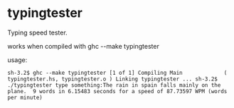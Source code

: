 typingtester
============

Typing speed tester. 

works when compiled with ghc --make typingtester

usage:


`sh-3.2$ ghc --make typingtester
[1 of 1] Compiling Main             ( typingtester.hs, typingtester.o )
Linking typingtester ...
sh-3.2$ ./typingtester
type something:The rain in spain falls mainly on the plane. 
9 words in 6.15483 seconds for a speed of 87.73597 WPM (words per minute)`

